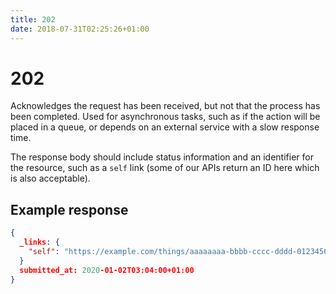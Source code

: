 ```yaml
---
title: 202
date: 2018-07-31T02:25:26+01:00
---
```


# 202

Acknowledges the request has been received, but not that the process has been completed. Used for asynchronous tasks, such as if the action will be placed in a queue, or depends on an external service with a slow response time.

The response body should include status information and an identifier for the resource, such as a `self` link (some of our APIs return an ID here which is also acceptable).

## Example response

```json
{
  _links: {
    "self": "https://example.com/things/aaaaaaaa-bbbb-cccc-dddd-0123456789ab"
  }
  submitted_at: 2020-01-02T03:04:00+01:00
}
```
